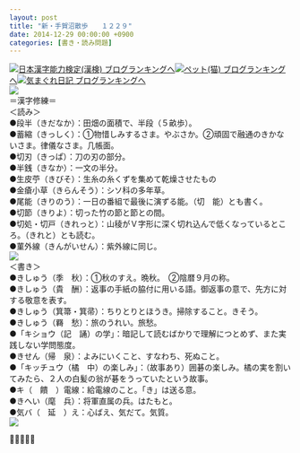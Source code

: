 ```yaml
---
layout: post
title: "新・手賀沼散歩　　１２２９"
date: 2014-12-29 00:00:00 +0900
categories: [書き・読み問題]
---
```


[![](/syuusyuu9701/assets/images/新・手賀沼散歩-１２２９-br_c_3028_1.gif)](http://blog.with2.net/link.php?1659096:3028 "日本漢字能力検定(漢検) ブログランキングへ")[日本漢字能力検定(漢検) ブログランキングへ](http://blog.with2.net/link.php?1659096:3028)[![](/syuusyuu9701/assets/images/新・手賀沼散歩-１２２９-br_c_1348_1.gif)](http://blog.with2.net/link.php?1659096:1348 "ペット(猫) ブログランキングへ")[ペット(猫) ブログランキングへ](http://blog.with2.net/link.php?1659096:1348)[![](/syuusyuu9701/assets/images/新・手賀沼散歩-１２２９-br_c_9257_1.gif)](http://blog.with2.net/link.php?1659096:9257 "気まぐれ日記 ブログランキングへ")[気まぐれ日記 ブログランキングへ](http://blog.with2.net/link.php?1659096:9257)  
![](/syuusyuu9701/assets/images/新・手賀沼散歩-１２２９-e4c9896a423f9b0732bea7054a68901b.png)  
＝漢字修練＝  
＜読み＞  
●段半（きだなか）：田畑の面積で、半段（５畝歩）。  
●蓄縮（きっしく）：①物惜しみするさま。やぶさか。②頑固で融通のきかないさま。律儀なさま。几帳面。  
●切刃（きっぱ）：刀の刃の部分。  
●半銭（きなか）：一文の半分。  
●生皮苧（きびそ）：生糸の糸くずを集めて乾燥させたもの  
●金瘡小草（きらんそう）：シソ科の多年草。  
●尾能（きりのう）：一日の番組で最後に演ずる能。（切　能）とも書く。  
●切節（きりよ）：切った竹の節と節との間。  
●切処・切戸（きれっと）：山稜がＶ字形に深く切れ込んで低くなっているところ。（きれと）とも読む。  
●菫外線（きんがいせん）：紫外線に同じ。  
![](/syuusyuu9701/assets/images/新・手賀沼散歩-１２２９-d2f685cdee924f0de410df2d8bfe03da.png)  
＜書き＞  
●きしゅう（季　秋）：①秋のすえ。晩秋。　②陰暦９月の称。  
●きしゅう（貴　酬）：返事の手紙の脇付に用いる語。御返事の意で、先方に対する敬意を表す。  
●きしゅう（箕箒・箕帚）：ちりとりとほうき。掃除すること。きそう。  
●きしゅう（羇　愁）：旅のうれい。旅愁。  
●「キショウ（記　誦）の学」：暗記して読むばかりで理解につとめず、また実践しない学問態度。  
●きせん（帰　泉）：よみにいくこと、すなわち、死ぬこと。  
●「キッチュウ（橘　中）の楽しみ」：（故事あり）囲碁の楽しみ。橘の実を割いてみたら、２人の白髪の翁が碁をうっていたという故事。  
●キ（　饋　）電線：給電線のこと。「き」は送る意。  
●きへい（麾　兵）：将軍直属の兵。はたもと。  
●気バ（　延　）え：心ばえ、気だて。気質。  
![](/syuusyuu9701/assets/images/新・手賀沼散歩-１２２９-65eec0534f1e8f20d5d20713445055c5.png)  
  
👋👋👋👋👋  
  